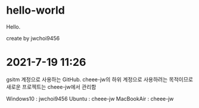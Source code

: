 # hello-world

Hello.

create by jwchoi9456


2021-7-19 11:26
==========================================
gsitm 계정으로 사용하는 GitHub.
cheee-jw의 하위 계정으로 사용하려는 목적이므로 새로운 프로젝트는 cheee-jw에서 관리함

Windows10 : jwchoi9456
Ubuntu : cheee-jw
MacBookAir : cheee-jw


